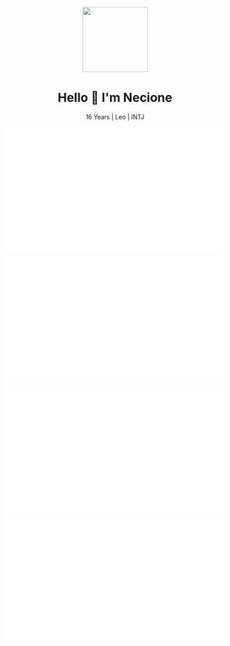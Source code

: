 <p align="center">
  <p align="center">
    <img width="150" height="150" src = "https://file.coffee/u/3j6XzsjuFdyoafXjzRUDF.png">
      </p>
    <h1 align="center"><b>Hello 👋 I'm Necione</b></h1>
    <p align="center">
      16 Years | Leo | INTJ
    </p>
</p>

<p align="center">
  <img src="https://raw.githubusercontent.com/necione/github-stats/master/generated/overview.svg#gh-dark-mode-only" />
  <img src="https://raw.githubusercontent.com/necione/github-stats/master/generated/languages.svg#gh-dark-mode-only" />
  <img src="https://raw.githubusercontent.com/necione/github-stats/master/generated/overview.svg#gh-light-mode-only" />
  <img src="https://raw.githubusercontent.com/necione/github-stats/master/generated/languages.svg#gh-light-mode-only" />
</p>
